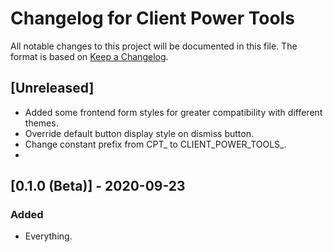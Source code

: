 # Changelog for Client Power Tools

All notable changes to this project will be documented in this file. The format
is based on [Keep a Changelog](https://keepachangelog.com).

## [Unreleased]
- Added some frontend form styles for greater compatibility with different themes.
- Override default button display style on dismiss button.
- Change constant prefix from CPT_ to CLIENT_POWER_TOOLS_.
- 


## [0.1.0 (Beta)] - 2020-09-23

### Added
- Everything.
